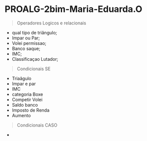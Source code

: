 # PROALG-2bim-Maria-Eduarda.O
>Operadores Logicos e relacionais
  - qual tipo de triângulo;
  - Impar ou Par;
  - Volei permissao;
  - Banco saque;
  - IMC;
  - Classificaçao Lutador;
  
>Condicionais SE
  - Triaâgulo 
  - Impar e par
  - IMC 
  - categoria Boxe
  - Competir Volei
  - Saldo banco
  - Imposto de Renda 
  - Aumento
  
>Condicionais CASO
  -
